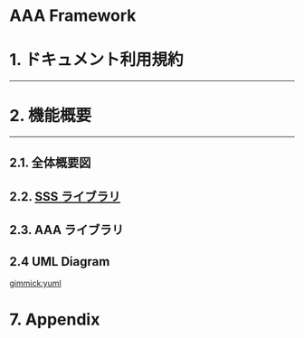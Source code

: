 # AAA Framework

# 1. ドキュメント利用規約
----

# 2. 機能概要
------
## 2.1. 全体概要図
## 2.2. [SSS ライブラリ](mdwiki.html#SSSlib.md)
## 2.3. AAA ライブラリ

## 2.4 UML Diagram
[gimmick:yuml]([User|+Forename+;Surname;+HashedPassword;-Salt|+Login();+Logout()])
# 7. Appendix

